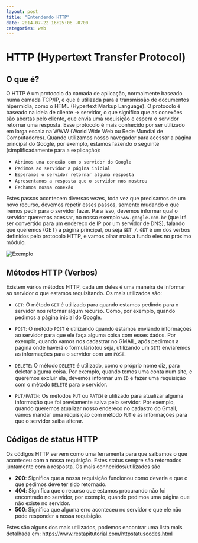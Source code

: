 ```yaml
---
layout: post
title: "Entendendo HTTP"
date: 2014-07-22 16:25:06 -0700
categories: web
---
```


# HTTP (Hypertext Transfer Protocol)

## O que é?

O HTTP é um protocolo da camada de aplicação, normalmente baseado numa camada TCP/IP, e que é utilizada para a transmissão de documentos hipermidia, como o HTML (Hypertext Markup Language). O protocolo é baseado na ideia de cliente -> servidor, o que significa que as conexões são abertas pelo cliente, que envia uma requisição e espera o servidor retornar uma resposta. Esse protocolo é mais conhecido por ser utilizado em larga escala na WWW (World Wide Web ou Rede Mundial de Computadores). Quando utilizamos nosso navegador para acessar a página principal do Google, por exemplo, estamos fazendo o seguinte (simplificadamente para a explicação):

- ``Abrimos uma conexão com o servidor do Google``
- ``Pedimos ao servidor a página inicial``
- ``Esperamos o servidor retornar alguma resposta``
- ``Apresentamos a resposta que o servidor nos mostrou``
- ``Fechamos nossa conexão``

Estes passos acontecem diversas vezes, toda vez que precisamos de um novo recurso, devemos repetir esses passos, somente mudando o que iremos pedir para o servidor fazer. Para isso, devemos informar qual o servidor queremos acessar, no nosso exemplo ``www.google.com.br`` (que irá ser convertido para um endereço de IP por um servidor de DNS), falando que queremos (GET) a página principal, ou seja ``GET /``. ``GET`` é um dos verbos definidos pelo protocolo HTTP, e vamos olhar mais a fundo eles no próximo módulo.

![Exemplo](https://betterexplained.com/wp-content/uploads/compression/HTTP_request.png)

## Métodos HTTP (Verbos)

Existem vários métodos HTTP, cada um deles é uma maneira de informar ao servidor o que estamos requisitando. Os mais utilizados são:

* ``GET``:
O método ``GET`` é utilizado para quando estamos pedindo para o servidor nos retornar algum recurso. Como, por exemplo, quando pedimos a página inicial do Google.

* ``POST``:
O método ``POST`` é utilizando quando estamos enviando informações ao servidor para que ele faça alguma coisa com esses dados. Por exemplo, quando vamos nos cadastrar no GMAIL, após pedirmos a página onde haverá o formulário(ou seja, utilizando um ``GET``) enviaremos as informações para o servidor com um ``POST``.

* ``DELETE``:
O método ``DELETE`` é utilizado, como o próprio nome diz, para deletar alguma coisa. Por exemplo, quando temos uma conta num site, e queremos excluir ela, devemos informar um ``ID`` e fazer uma requisição com o método ``DELETE`` para o servidor.

* ``PUT/PATCH``:
Os métodos ``PUT`` ou ``PATCH`` é utilizado para atualizar alguma informação que foi previamente salva pelo servidor. Por exemplo, quando queremos atualizar nosso endereço no cadastro do Gmail, vamos mandar uma requisição com método ``PUT`` e as informações para que o servidor saiba alterar.


## Códigos de status HTTP

Os códigos HTTP servem como uma ferramenta para que saibamos o que aconteceu com a nossa requisição. Estes status sempre são retornados juntamente com a resposta. Os mais conhecidos/utilizados são

* __200__: Significa que a nossa requisição funcionou como deveria e que o que pedimos deve ter sido retornado.
* __404__: Significa que o recurso que estamos procurando não foi encontrado no servidor, por exemplo, quando pedimos uma página que não existe no servidor.
* __500__: Significa que alguma erro aconteceu no servidor e que ele não pode responder a nossa requisição. 

Estes são alguns dos mais utilizados, podemos encontrar uma lista mais detalhada em:
https://www.restapitutorial.com/httpstatuscodes.html
